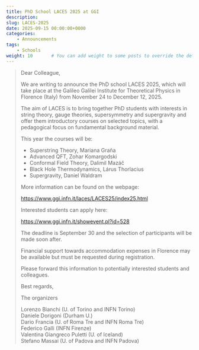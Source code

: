```yaml
---
title: PhD School LACES 2025 at GGI
description: 
slug: LACES-2025
date: 2025-09-15 00:00:00+0000
categories:
    - Announcements
tags:
    - Schools
weight: 10       # You can add weight to some posts to override the default sorting (date descending)
---
```


> Dear Colleague,
> 
> We are writing to announce the PhD school LACES 2025, which will take place
> at the Galileo Galilei Institute for Theoretical Physics in Florence (Italy)
> from November 24 to December 12, 2025.
> 
> The aim of LACES is to bring together PhD students with interests in string
> theory, gauge theories, supersymmetry and supergravity and offer them
> introductory courses on selected topics, with a pedagogical focus on
> fundamental background material. 
> 
> This year the courses will be:
> 
> - Superstring Theory, Mariana Graña
> - Advanced QFT, Zohar Komargodski
> - Conformal Field Theory, Dalimil Mazáč
> - Black Hole Thermodynamics, Lárus Thorlacius
> - Supergravity, Daniel Waldram
> 
> More information can be found on the webpage:
> 
> https://www.ggi.infn.it/laces/LACES25/index25.html
> 
> Interested students can apply here:
> 
> https://www.ggi.infn.it/showevent.pl?id=528
> 
> The deadline is September 30 and the selection of participants will be made
> soon after.
> 
> Financial support towards accommodation expenses in Florence may be
> available but must be requested during registration.
> 
> Please forward this information to potentially interested students and
> colleagues.
> 
> Best regards,
> 
> The organizers
> 
> Lorenzo Bianchi (U. of Torino and INFN Torino)  
> Daniele Dorigoni (Durham U.)  
> Dario Francia (U. of Roma Tre and INFN Roma Tre)  
> Federico Galli (INFN Firenze)  
> Valentina Giangreco Puletti (U. of Iceland)  
> Stefano Massai (U. of Padova and INFN Padova)
> 
